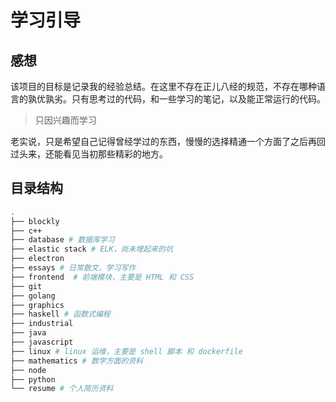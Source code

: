 # 学习引导

## 感想

该项目的目标是记录我的经验总结。在这里不存在正儿八经的规范，不存在哪种语言的孰优孰劣。只有思考过的代码，和一些学习的笔记，以及能正常运行的代码。

> 只因兴趣而学习

老实说，只是希望自己记得曾经学过的东西，慢慢的选择精通一个方面了之后再回过头来，还能看见当初那些精彩的地方。

## 目录结构

```sh
.
├── blockly
├── c++
├── database # 数据库学习
├── elastic stack # ELK，尚未埋起来的坑
├── electron
├── essays # 日常散文，学习写作
├── frontend  # 前端模块，主要是 HTML 和 CSS
├── git
├── golang
├── graphics
├── haskell # 函数式编程
├── industrial
├── java
├── javascript
├── linux # linux 运维，主要是 shell 脚本 和 dockerfile
├── mathematics # 数学方面的资料
├── node
├── python
└── resume # 个人简历资料
```
